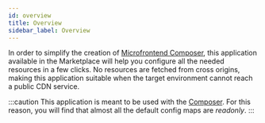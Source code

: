 ```yaml
---
id: overview
title: Overview
sidebar_label: Overview
---
```


<!--
WARNING: this file was automatically generated by Mia-Platform Doc Aggregator.
DO NOT MODIFY IT BY HAND.
Instead, modify the source file and run the aggregator to regenerate this file.
-->

In order to simplify the creation of [Microfrontend Composer](/microfrontend-composer/overview), this application available in the Marketplace will help you configure all the needed resources in a few clicks. No resources are fetched from cross origins, making this application suitable when the target environment cannot reach a public CDN service.

:::caution
This application is meant to be used with the [Composer](/microfrontend-composer/composer/structure). For this reason, you will find that almost all the default config maps are _readonly_.
:::
